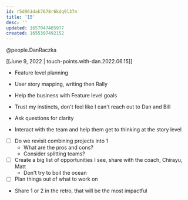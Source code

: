 ```yaml
---
id: r5d961dak7678r6kdq9l37n
title: '15'
desc: ''
updated: 1657047485977
created: 1655307492152
---
```


@people.DanRaczka

[[June 9, 2022 | touch-points.with-dan.2022.06.15]]

- Feature level planning
- User story mapping, writing then Rally
- Help the business with Feature level goals

- Trust my instincts, don't feel like I can't reach out to Dan and Bill
- Ask questions for clarity
- Interact with the team and help them get to thinking at the story level

- [ ] Do we revisit combining projects into 1
  - What are the pros and cons?
  - Consider splitting teams?
- [ ] Create a big list of opportunities I see, share with the coach, Chirayu, Matt
  - Don't try to boil the ocean
- [ ] Plan things out of what to work on
- Share 1 or 2 in the retro, that will be the most impactful
